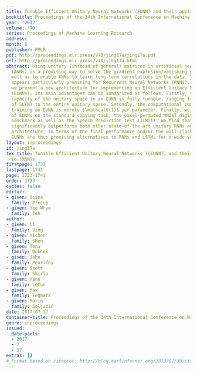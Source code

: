 ```yaml
---
title: Tunable Efficient Unitary Neural Networks (EUNN) and their application to RNNs
booktitle: Proceedings of the 34th International Conference on Machine Learning
year: '2017'
volume: '70'
series: Proceedings of Machine Learning Research
address: 
month: 0
publisher: PMLR
pdf: http://proceedings.mlr.press/v70/jing17a/jing17a.pdf
url: http://proceedings.mlr.press/v70/jing17a.html
abstract: Using unitary (instead of general) matrices in artificial neural networks
  (ANNs) is a promising way to solve the gradient explosion/vanishing problem, as
  well as to enable ANNs to learn long-term correlations in the data. This approach
  appears particularly promising for Recurrent Neural Networks (RNNs). In this work,
  we present a new architecture for implementing an Efficient Unitary Neural Network
  (EUNNs); its main advantages can be summarized as follows. Firstly, the representation
  capacity of the unitary space in an EUNN is fully tunable, ranging from a subspace
  of SU(N) to the entire unitary space. Secondly, the computational complexity for
  training an EUNN is merely $\mathcalO(1)$ per parameter. Finally, we test the performance
  of EUNNs on the standard copying task, the pixel-permuted MNIST digit recognition
  benchmark as well as the Speech Prediction Test (TIMIT). We find that our architecture
  significantly outperforms both other state-of-the-art unitary RNNs and the LSTM
  architecture, in terms of the final performance and/or the wall-clock training speed.
  EUNNs are thus promising alternatives to RNNs and LSTMs for a wide variety of applications.
layout: inproceedings
id: jing17a
tex_title: Tunable Efficient Unitary Neural Networks ({EUNN}) and their application
  to {RNN}s
firstpage: 1733
lastpage: 1741
page: 1733-1741
order: 1733
cycles: false
editor:
- given: Doina
  family: Precup
- given: Yee Whye
  family: Teh
author:
- given: Li
  family: Jing
- given: Yichen
  family: Shen
- given: Tena
  family: Dubcek
- given: John
  family: Peurifoy
- given: Scott
  family: Skirlo
- given: Yann
  family: LeCun
- given: Max
  family: Tegmark
- given: Marin
  family: Soljačić
date: 2017-07-17
container-title: Proceedings of the 34th International Conference on Machine Learning
genre: inproceedings
issued:
  date-parts:
  - 2017
  - 7
  - 17
extras: []
# Format based on citeproc: http://blog.martinfenner.org/2013/07/30/citeproc-yaml-for-bibliographies/
---
```

